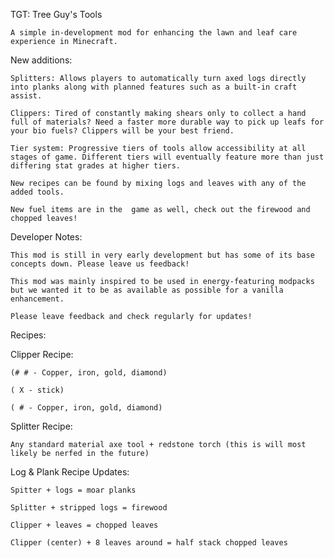 TGT: Tree Guy's Tools


	A simple in-development mod for enhancing the lawn and leaf care experience in Minecraft.


New additions:

	Splitters: Allows players to automatically turn axed logs directly into planks along with planned features such as a built-in craft assist.

	Clippers: Tired of constantly making shears only to collect a hand full of materials? Need a faster more durable way to pick up leafs for your bio fuels? Clippers will be your best friend.

	Tier system: Progressive tiers of tools allow accessibility at all stages of game. Different tiers will eventually feature more than just differing stat grades at higher tiers. 

	New recipes can be found by mixing logs and leaves with any of the added tools.

	New fuel items are in the  game as well, check out the firewood and chopped leaves!

Developer Notes:

	This mod is still in very early development but has some of its base concepts down. Please leave us feedback!
 
	This mod was mainly inspired to be used in energy-featuring modpacks but we wanted it to be as available as possible for a vanilla enhancement.
 
	Please leave feedback and check regularly for updates!



Recipes:

Clipper Recipe:

	(# # - Copper, iron, gold, diamond)

	( X - stick) 

	( # - Copper, iron, gold, diamond) 
 
Splitter Recipe:

	Any standard material axe tool + redstone torch (this is will most likely be nerfed in the future)

Log & Plank Recipe Updates:

	Spitter + logs = moar planks

	Splitter + stripped logs = firewood

	Clipper + leaves = chopped leaves

	Clipper (center) + 8 leaves around = half stack chopped leaves
